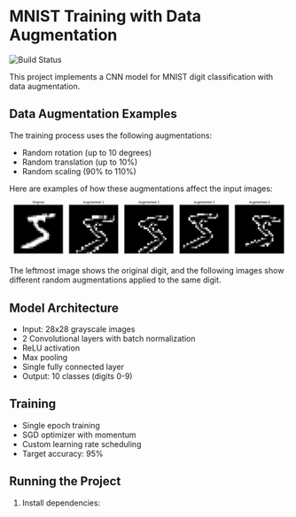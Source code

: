 # MNIST Training with Data Augmentation

![Build Status](https://github.com/rajendrosahu/MNISTCICDSample/actions/workflows/ml-pipeline.yml/badge.svg)

This project implements a CNN model for MNIST digit classification with data augmentation.

## Data Augmentation Examples

The training process uses the following augmentations:
- Random rotation (up to 10 degrees)
- Random translation (up to 10%)
- Random scaling (90% to 110%)

Here are examples of how these augmentations affect the input images:

![Augmentation Examples](docs/images/augmentations.png)

The leftmost image shows the original digit, and the following images show different random augmentations applied to the same digit.

## Model Architecture
- Input: 28x28 grayscale images
- 2 Convolutional layers with batch normalization
- ReLU activation
- Max pooling
- Single fully connected layer
- Output: 10 classes (digits 0-9)

## Training
- Single epoch training
- SGD optimizer with momentum
- Custom learning rate scheduling
- Target accuracy: 95%

## Running the Project
1. Install dependencies: